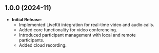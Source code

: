 ## 1.0.0 (2024-11)

- **Initial Release**:
    - Implemented LiveKit integration for real-time video and audio calls.
    - Added core functionality for video conferencing.
    - Introduced participant management with local and remote participants.
    - Added cloud recording.